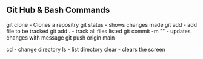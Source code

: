 ## Git Hub & Bash Commands

git clone - Clones a repositry
git status - shows changes made
git add <file name> - add file to be tracked
git add . - track all files listed
git commit -m "" - updates changes with message
git push origin main

cd - change directory
ls - list directory
clear - clears the screen


